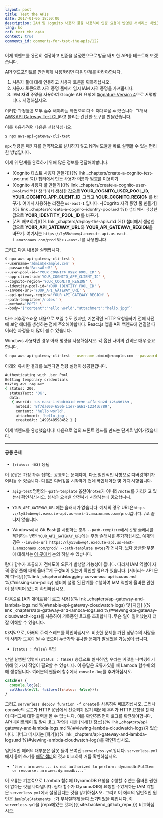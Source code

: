 ```yaml
---
layout: post
title: Test the APIs
date: 2017-01-05 18:00:00
description: IAM 및 Cognito 사용자 풀을 사용하여 인증 요청이 반영된 서버리스 백엔드 API를 테스트하려면 몇 단계를 수행해야합니다. 먼저 사용자 풀을 사용하여 인증하여 사용자 토큰을 생성합니다. 그런 다음 사용자 토큰을 사용하여 자격 증명 풀을 사용하여 임시 IAM 자격 증명을 가져옵니다. 마지막으로 IAM 자격 증명으로 API를 서명(Signature Version 4) 처리하여 요청합니다. 이 프로세스를 단순화하기 위해 "aws-api-gateway-cli-test" 도구를 사용할 것입니다.
lang: ko
ref: test-the-apis
context: true
comments_id: comments-for-test-the-apis/122
---
```


이제 백엔드를 완전히 설정하고 인증을 설정했으므로 방금 배포 한 API를 테스트해 보겠습니다.

API 엔드포인트를 안전하게 사용하려면 다음 단계를 따라야합니다.

1. 사용자 풀에 대해 인증하고 사용자 토큰을 획득하십시오.
2. 사용자 토큰으로 자격 증명 풀에서 임시 IAM 자격 증명을 가져옵니다.
3. IAM 자격 증명을 사용하여 Google API 요청에 [Signature Version 4](http://docs.aws.amazon.com/general/latest/gr/signature-version-4.html으로)으로 서명합니다.
   서명하십시오.

이러한 과정들은 모두 손수 해야하는 작업으로 다소 까다로울 수 있습니다. 그래서 [AWS API Gateway Test CLI](https://github.com/AnomalyInnovations/aws-api-gateway-cli-test)라고 불리는 간단한 도구를 만들었습니다.

이를 사용하려면 다음을 실행하십시오.

```bash
$ npx aws-api-gateway-cli-test
```

`npx` 명령은 패키지를 전역적으로 설치하지 않고 NPM 모듈을 바로 실행할 수 있는 편리한 방법입니다.

이제 위 단계를 완료하기 위해 많은 정보를 전달해야합니다.

- [Cognito 테스트 사용자 만들기]({% link _chapters/create-a-cognito-test-user.md %}) 챕터에서 만든 사용자 이름과 암호를 이용하기
- [Cognito 사용자 풀 만들기]({% link _chapters/create-a-cognito-user-pool.md %}) 챕터에서 생성한 값으로 **YOUR_COGNITO_USER_POOL_ID**, **YOUR_COGNITO_APP_CLIENT_ID**, 그리고 **YOUR_COGNITO_REGION** 를 바꾸기. 여기서 사용하는 리전은 `us-east-1` 입니다. -[Cognito 자격 증명 풀 만들기]({% link _chapters/create-a-cognito-identity-pool.md %}) 챕터에서 생성한 값으로 **YOUR_IDENTITY_POOL_ID** 를 바꾸기.
- [API 배포하기]({% link _chapters/deploy-the-apis.md %}) 챕터에서 생성한 값으로 **YOUR_API_GATEWAY_URL** 와 **YOUR_API_GATEWAY_REGION**을 바꾸기. 여기서는 `https://ly55wbovq4.execute-api.us-east-1.amazonaws.com/prod` 와 `us-east-1`를 사용합니다.

그리고 다음 내용을 실행합니다.

```bash
$ npx aws-api-gateway-cli-test \
--username='admin@example.com' \
--password='Passw0rd!' \
--user-pool-id='YOUR_COGNITO_USER_POOL_ID' \
--app-client-id='YOUR_COGNITO_APP_CLIENT_ID' \
--cognito-region='YOUR_COGNITO_REGION' \
--identity-pool-id='YOUR_IDENTITY_POOL_ID' \
--invoke-url='YOUR_API_GATEWAY_URL' \
--api-gateway-region='YOUR_API_GATEWAY_REGION' \
--path-template='/notes' \
--method='POST' \
--body='{"content":"hello world","attachment":"hello.jpg"}'
```

다소 거추장스러운 내용으로 보일 수도 있지만, 기본적인 HTTP 요청을하기 전에 사전에 보안 헤더를 생성하는 점에 주의해야합니다. React.js 앱을 API 백엔드에 연결할 때 이러한 과정을 더 많이 볼 수 있습니다.

Windows 사용자인 경우 아래 명령을 사용하십시오. 각 옵션 사이의 간격은 매우 중요합니다.

```bash
$ npx aws-api-gateway-cli-test --username admin@example.com --password Passw0rd! --user-pool-id YOUR_COGNITO_USER_POOL_ID --app-client-id YOUR_COGNITO_APP_CLIENT_ID --cognito-region YOUR_COGNITO_REGION --identity-pool-id YOUR_IDENTITY_POOL_ID --invoke-url YOUR_API_GATEWAY_URL --api-gateway-region YOUR_API_GATEWAY_REGION --path-template /notes --method POST --body "{\"content\":\"hello world\",\"attachment\":\"hello.jpg\"}"
```

아래와 유사한 결과를 보인다면 명령 실행이 성공한겁니다.

```bash
Authenticating with User Pool
Getting temporary credentials
Making API request
{ status: 200,
  statusText: 'OK',
  data:
   { userId: 'us-east-1:9bdc031d-ee9e-4ffa-9a2d-123456789',
     noteId: '8f7da030-650b-11e7-a661-123456789',
     content: 'hello world',
     attachment: 'hello.jpg',
     createdAt: 1499648598452 } }
```

이제 백엔드를 완성했습니다! 다음으로 앱의 프론트 엔드를 만드는 단계로 넘어가겠습니다.

---

#### 공통 문제

- `{status: 403}` 응답

이 응답은 가장 자주 접하는 공통되는 문제이며, 다소 일반적인 사항으로 디버깅하기가 어려울 수 있습니다. 다음은 디버깅을 시작하기 전에 확인해야할 몇 가지 사항입니다.

- `apig-test` 명령의`--path-template` 옵션이`notes`가 아니라`/notes`를 가리키고 있는지 확인하십시오. 형식은 요청을 안전하게 서명하는데 중요합니다.

- `YOUR_API_GATEWAY_URL`에는 슬래시가 없습니다. 예제의 경우 URL은`https ://ly55wbovq4.execute-api.us-east-1.amazonaws.com/prod`입니다. `/`로 끝나지 않습니다.

- Windows에서 Git Bash를 사용하는 경우 `--path-template`에서 선행 슬래시를 제거하는 반면 `YOUR_API_GATEWAY_URL`에는 후행 슬래시를 추가하십시오. 예제의 경우 `--invoke-url https://ly55wbovq4.execute-api.us-east-1.amazonaws.com/prod/ --path-template notes`가 됩니다. 보다 궁금한 부분에 대해서는 [이 곳에서](https://github.com/AnomalyInnovations/serverless-stack-com/issues/112#issuecomment-345996566) 논의 하실 수 있습니다.

람다 함수가 호출되기 전에도이 오류가 발생할 가능성이 큽니다. 따라서 IAM 역할이 자격 증명 풀에 대해 올바르게 구성되어 있는지 확인할 필요가 있습니다. [서버리스 API 문제 디버깅]({% link _chapters/debugging-serverless-api-issues.md %}#missing-iam-policy) 챕터에 설명 된 단계를 수행하여 IAM 역할에 올바른 권한이 정의되어 있는지 확인하십시오.

다음으로 [API 게이트웨이 로그 사용]({% link _chapters/api-gateway-and-lambda-logs.md %}#enable-api-gateway-cloudwatch-logs) 및 [지침] ({% link _chapters/api-gateway-and-lambda-logs.md %}#viewing-api-gateway-cloudwatch-logs)를 사용하여 기록중인 로그를 조회합니다. 무슨 일이 일어났는지 더 잘 이해할 수 있습니다.

마지막으로, 아래의 주석 스레드를 확인하십시오. 비슷한 문제를 가진 상당수의 사람들의 사례가 도움이 될 수 있으며 누군가와 유사한 문제가 발생했을 가능성이 큽니다.

- `{status : false}` 응답

만일 실행된 명령이`{status : false}` 응답으로 실패하면; 우리는 이것을 디버깅하기 위해 몇 가지 작업이 필요할 수 있습니다. 이 응답은 오류가있을 때 Lambda 함수에 의해 생성됩니다. 여러분의 핸들러 함수에서 `console.log`를 추가하십시오.

```js
catch(e) {
  console.log(e);
  callback(null, failure({status: false}));
}
```

그리고 `serverless deploy function -f create`를 사용하여 배포하십시오. 그러나 console의 로그가 HTTP 응답에서 전송되지 않기 때문에 우리가 HTTP 요청을 할 때 이 디버그에 대한 출력을 볼 수 없습니다. 이를 확인하려면이 로그를 확인해야합니다. API 게이트웨이 및 람다 로그 작업에 대한 [자세한 정보]({% link _chapters/api-gateway-and-lambda-logs.md %}#viewing-lambda-cloudwatch-logs)가 있습니다. 디버그 메시지는 [여기]({% link _chapters/api-gateway-and-lambda-logs.md %}#viewing-lambda-cloudwatch-logs)를 확인하십시오.

일반적인 에러의 대부분은 잘못 들여 쓰여진 `serverless.yml`입니다. `serverless.yml`에서 들여 쓰기를 [해당 챕터](https://github.com/AnomalyInnovations/serverless-stack-demo-api/blob/master/serverless.yml)의 것과 비교하여 거듭 확인하십시오.

- `‘User: arn:aws:... is not authorized to perform: dynamodb:PutItem on resource: arn:aws:dynamodb:...’`

이 오류는 기본적으로 Lambda 함수에 DynamoDB 요청을 수행할 수있는 올바른 권한이 없다는 것을 나타냅니다. 람다 함수가 DynamoDB에 요청할 수있게하는 IAM 역할은 `serverless.yml`에서 설정된다는 것을 상기하십시오. 그리고 이 에러의 일반적인 원인은 `iamRoleStatements :`가 부적절하게 들여 쓰기되었을 때입니다. 이 `serverless.yml`을 [repo에있는 것과]({{ site.backend_github_repo }}) 비교하십시오.
